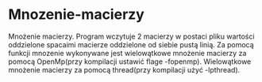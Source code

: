 # Mnozenie-macierzy
Mnożenie macierzy.
Program wczytuje 2 macierzy w postaci pliku wartości oddzielone spacaimi macierze oddzielone od siebie pustą linią.
Za pomocą funkcji mnozenie wykonywane jest wielowątkowe mnożenie macierzy za pomocą OpenMp(przy kompilacji ustawić flage -fopenmp).
Wielowątkowe mnożenie macierzy za pomocą thread(przy kompilacji użyć -lpthread).
